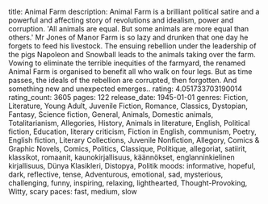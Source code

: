title: Animal Farm
description: Animal Farm is a brilliant political satire and a powerful and affecting story of revolutions and idealism, power and corruption. 'All animals are equal. But some animals are more equal than others.' Mr Jones of Manor Farm is so lazy and drunken that one day he forgets to feed his livestock. The ensuing rebellion under the leadership of the pigs Napoleon and Snowball leads to the animals taking over the farm. Vowing to eliminate the terrible inequities of the farmyard, the renamed Animal Farm is organised to benefit all who walk on four legs. But as time passes, the ideals of the rebellion are corrupted, then forgotten. And something new and unexpected emerges..
rating: 4.051733703190014
rating_count: 3605
pages: 122
release_date: 1945-01-01
genres: Fiction, Literature, Young Adult, Juvenile Fiction, Romance, Classics, Dystopian, Fantasy, Science fiction, General, Animals, Domestic animals, Totalitarianism, Allegories, History, Animals in literature, English, Political fiction, Education, literary criticism, Fiction in English, communism, Poetry, English fiction, Literary Collections, Juvenile Nonfiction, Allegory, Comics & Graphic Novels, Comics, Politics, Classique, Politique, allegoriat, satiirit, klassikot, romaanit, kaunokirjallisuus, käännökset, englanninkielinen kirjallisuus, Dünya Klasikleri, Distopya, Politik
moods: informative, hopeful, dark, reflective, tense, Adventurous, emotional, sad, mysterious, challenging, funny, inspiring, relaxing, lighthearted, Thought-Provoking, Witty, scary
paces: fast, medium, slow